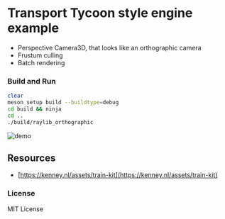 # Transport Tycoon style engine example
- Perspective Camera3D, that looks like an orthographic camera
- Frustum culling
- Batch rendering

### Build and Run
```bash
clear
meson setup build --buildtype=debug
cd build && ninja
cd ..
./build/raylib_orthographic
```


![demo](resources/output.gif "output.gif")

## Resources
- [https://kenney.nl/assets/train-kit](https://kenney.nl/assets/train-kit)

### License
MIT License